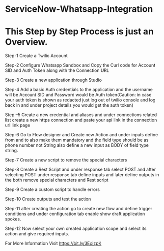 # ServiceNow-Whatsapp-Integration
# This Step by Step Process is just an Overview.

Step-1 Create a Twilio Account

Step-2 Configure Whatsapp Sandbox and Copy the Curl code for Account SID and Auth Token along with the Connection URL

Step-3 Create a new application through Studio

Step-4 Add a basic Auth credentials to the application and the username will be Account SID and Password would be Auth token(Caution: in case your auth token is shown as redacted just log out of twilio console and log back in and under project details you would get the auth token)

Step –5 Create a new credential and aliases and under connections related list create a new https connection and paste your api link in the connection url link page

Step-6 Go to Flow designer and Create new Action and under inputs define from and to also make them mandatory and the field type should be as phone number not String also define a new input as BODY of field type string.

Step-7 Create a new script to remove the special characters

Step-8 Create a Rest Script and under response tab select POST and after selecting POST under response tab define inputs and later define outputs in the both remove special characters and Rest script

Step-9 Create a custom script to handle errors

Step-10 Create outputs and test the action

Step-11 after creating the action go to create new flow and define trigger conditions and under configuration tab enable show draft application spokes.

Step-12 Now select your own created application scope and select its action and give required inputs.

For More Information Visit https://bit.ly/3EoizpK
